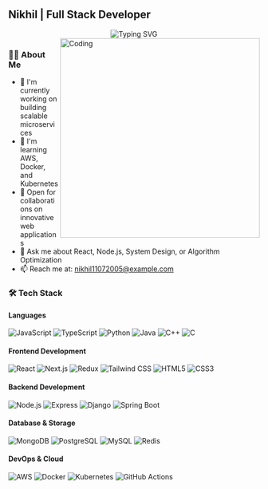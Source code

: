 ## Nikhil | Full Stack Developer

<div align="center">
  <img src="https://readme-typing-svg.demolab.com?font=Fira+Code&weight=600&size=28&duration=3000&pause=1000&color=0366D6&center=true&vCenter=true&width=600&lines=Full+Stack+Developer;Software+Engineer;Problem+Solver;Open+Source+Enthusiast" alt="Typing SVG" />
</div>

<img align="right" alt="Coding" width="400" src="https://github.com/abhisheknaiidu/abhisheknaiidu/blob/master/code.gif?raw=true">

### 👨‍💻 About Me
- 🔭 I'm currently working on building scalable microservices
- 🌱 I'm learning AWS, Docker, and Kubernetes
- 👯 Open for collaborations on innovative web applications
- 💬 Ask me about React, Node.js, System Design, or Algorithm Optimization
- 📫 Reach me at: nikhil11072005@example.com


### 🛠️ Tech Stack

#### Languages
<p align="left">
  <img src="https://img.shields.io/badge/JavaScript-F7DF1E.svg?style=for-the-badge&logo=javascript&logoColor=black" alt="JavaScript" />
  <img src="https://img.shields.io/badge/TypeScript-3178C6.svg?style=for-the-badge&logo=typescript&logoColor=white" alt="TypeScript" />
  <img src="https://img.shields.io/badge/Python-3776AB.svg?style=for-the-badge&logo=python&logoColor=white" alt="Python" />
  <img src="https://img.shields.io/badge/Java-ED8B00.svg?style=for-the-badge&logo=openjdk&logoColor=white" alt="Java" />
  <img src="https://img.shields.io/badge/C++-00599C.svg?style=for-the-badge&logo=cplusplus&logoColor=white" alt="C++" />
  <img src="https://img.shields.io/badge/C-A8B9CC.svg?style=for-the-badge&logo=c&logoColor=black" alt="C" />
</p>

#### Frontend Development
<p align="left">
  <img src="https://img.shields.io/badge/React-61DAFB.svg?style=for-the-badge&logo=react&logoColor=black" alt="React" />
  <img src="https://img.shields.io/badge/Next.js-000000.svg?style=for-the-badge&logo=next.js&logoColor=white" alt="Next.js" />
  <img src="https://img.shields.io/badge/Redux-764ABC.svg?style=for-the-badge&logo=redux&logoColor=white" alt="Redux" />
  <img src="https://img.shields.io/badge/Tailwind_CSS-06B6D4.svg?style=for-the-badge&logo=tailwind-css&logoColor=white" alt="Tailwind CSS" />
  <img src="https://img.shields.io/badge/HTML5-E34F26.svg?style=for-the-badge&logo=html5&logoColor=white" alt="HTML5" />
  <img src="https://img.shields.io/badge/CSS3-1572B6.svg?style=for-the-badge&logo=css3&logoColor=white" alt="CSS3" />
</p>

#### Backend Development
<p align="left">
  <img src="https://img.shields.io/badge/Node.js-339933.svg?style=for-the-badge&logo=nodedotjs&logoColor=white" alt="Node.js" />
  <img src="https://img.shields.io/badge/Express-000000.svg?style=for-the-badge&logo=express&logoColor=white" alt="Express" />
  <img src="https://img.shields.io/badge/Django-092E20.svg?style=for-the-badge&logo=django&logoColor=white" alt="Django" />
  <img src="https://img.shields.io/badge/Spring_Boot-6DB33F.svg?style=for-the-badge&logo=spring-boot&logoColor=white" alt="Spring Boot" />
</p>

#### Database & Storage
<p align="left">
  <img src="https://img.shields.io/badge/MongoDB-47A248.svg?style=for-the-badge&logo=mongodb&logoColor=white" alt="MongoDB" />
  <img src="https://img.shields.io/badge/PostgreSQL-4169E1.svg?style=for-the-badge&logo=postgresql&logoColor=white" alt="PostgreSQL" />
  <img src="https://img.shields.io/badge/MySQL-4479A1.svg?style=for-the-badge&logo=mysql&logoColor=white" alt="MySQL" />
  <img src="https://img.shields.io/badge/Redis-DC382D.svg?style=for-the-badge&logo=redis&logoColor=white" alt="Redis" />
</p>

#### DevOps & Cloud
<p align="left">
  <img src="https://img.shields.io/badge/AWS-232F3E.svg?style=for-the-badge&logo=amazon-aws&logoColor=white" alt="AWS" />
  <img src="https://img.shields.io/badge/Docker-2496ED.svg?style=for-the-badge&logo=docker&logoColor=white" alt="Docker" />
  <img src="https://img.shields.io/badge/Kubernetes-326CE5.svg?style=for-the-badge&logo=kubernetes&logoColor=white" alt="Kubernetes" />
  <img src="https://img.shields.io/badge/GitHub_Actions-2088FF.svg?style=for-the-badge&logo=github-actions&logoColor=white" alt="GitHub Actions" />
</p>
